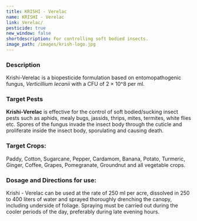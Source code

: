 ```yaml
---
title: KRISHI - Verelac
name: KRISHI - Verelac
link: Verelac/
pesticide: true
new_window: false
shortdescription: For controlling soft bodied insects.
image_path: /images/krish-logo.jpg
---
```

### Description
Krishi-Verelac is a biopesticide formulation based on entomopathogenic fungus, *Verticillium lecanii* with a CFU of 2 × 10^8 per ml.

### Target Pests
**Krishi-Verelac** is effective for the control of soft bodied/sucking insect pests such as aphids, mealy bugs, jassids, thrips, mites, termites, white flies etc. Spores of the  fungus invade the insect body through the cuticle and proliferate inside the insect body, sporulating and causing death.

### Target Crops:
Paddy, Cotton, Sugarcane, Pepper, Cardamom, Banana, Potato, Turmeric, Ginger, Coffee, Grapes, Pomegranate, Groundnut and all vegetable crops.

### Dosage and Directions for use:
Krishi - Verelac can be used at the rate of 250 ml per acre, dissolved in 250 to 400 liters of water and sprayed thoroughly drenching the canopy, including underside of foliage. Spraying must be carried out during the cooler periods of the day, preferably during late evening hours.

